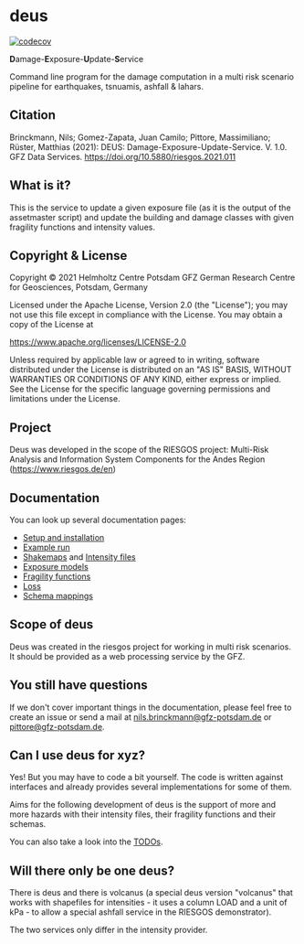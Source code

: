 # deus

[![codecov](https://codecov.io/gh/gfzriesgos/deus/branch/master/graph/badge.svg)](https://codecov.io/gh/gfzriesgos/deus)

**D**amage-**E**xposure-**U**pdate-**S**ervice

Command line program for the damage computation in a multi risk scenario
pipeline for earthquakes, tsnuamis, ashfall & lahars.

## Citation
Brinckmann, Nils; Gomez-Zapata, Juan Camilo; Pittore, Massimiliano; Rüster, Matthias (2021): DEUS: Damage-Exposure-Update-Service. V. 1.0. GFZ Data Services. https://doi.org/10.5880/riesgos.2021.011

## What is it?

This is the service to update a given exposure file (as it is the output
of the assetmaster script) and update the building and damage classes
with given fragility functions and intensity values.

## Copyright & License
Copyright © 2021 Helmholtz Centre Potsdam GFZ German Research Centre for Geosciences, Potsdam, Germany

Licensed under the Apache License, Version 2.0 (the "License"); you may not use this file except in compliance with the License. You may obtain a copy of the License at

https://www.apache.org/licenses/LICENSE-2.0

Unless required by applicable law or agreed to in writing, software distributed under the License is distributed on an "AS IS" BASIS, WITHOUT WARRANTIES OR CONDITIONS OF ANY KIND, either express or implied. See the License for the specific language governing permissions and limitations under the License.

## Project

Deus was developed in the scope of the RIESGOS project:
Multi-Risk Analysis and Information System Components for the Andes Region (https://www.riesgos.de/en)


## Documentation

You can look up several documentation pages:

- [Setup and installation](doc/Setup.md)
- [Example run](doc/ExposureModel.md)
- [Shakemaps](doc/EarthQuakeShakemap.md) and [Intensity files](doc/IntensityFile.md)
- [Exposure models](doc/ExposureModel.md)
- [Fragility functions](doc/FragilityFunctions.md)
- [Loss](doc/LossData.md)
- [Schema mappings](doc/SchemaMapping.md)

## Scope of deus

Deus was created in the riesgos project for working in multi risk scenarios.
It should be provided as a web processing service by the GFZ.

## You still have questions

If we don't cover important things in the documentation, please feel free to
create an issue or send a mail at
<nils.brinckmann@gfz-potsdam.de> or <pittore@gfz-potsdam.de>.

## Can I use deus for xyz?

Yes! But you may have to code a bit yourself. The code is written against interfaces
and already provides several implementations for some of them.

Aims for the following development of deus is the support of more and more
hazards with their intensity files, their fragility functions and their schemas.

You can also take a look into the [TODOs](TODO.md).

## Will there only be one deus?

There is deus and there is volcanus (a special deus version "volcanus"
that works with shapefiles for intensities - it uses a column LOAD and a unit of kPa -
to allow a special ashfall service in the RIESGOS demonstrator).

The two services only differ in the intensity provider.
